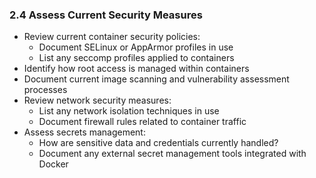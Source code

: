 ### 2.4 Assess Current Security Measures
- Review current container security policies:
  - Document SELinux or AppArmor profiles in use
  - List any seccomp profiles applied to containers
- Identify how root access is managed within containers
- Document current image scanning and vulnerability assessment processes
- Review network security measures:
  - List any network isolation techniques in use
  - Document firewall rules related to container traffic
- Assess secrets management:
  - How are sensitive data and credentials currently handled?
  - Document any external secret management tools integrated with Docker
